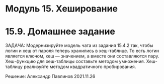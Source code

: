 Модуль 15. Хеширование
=====================================================================
15.9. Домашнее задание
======================

ЗАДАЧА: Модернизируйте модель чата из задания 15.4.2 так, чтобы логин и хеш от пароля теперь хранились в хеш-таблице. 
То есть логин является ключом, хеш — значением, а вместе они составляются пару. 
Хеш-функцию для хеш-таблицы составьте методом умножения. 
Хеш-таблицу реализуйте методом квадратичного пробирования.


Решение: Александр Павлинов
2021.11.26
